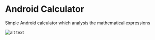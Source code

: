 # Android Calculator

Simple Android calculator which analysis the mathematical expressions 

![alt text](https://i.postimg.cc/HkH0S768/Untitled.png)
